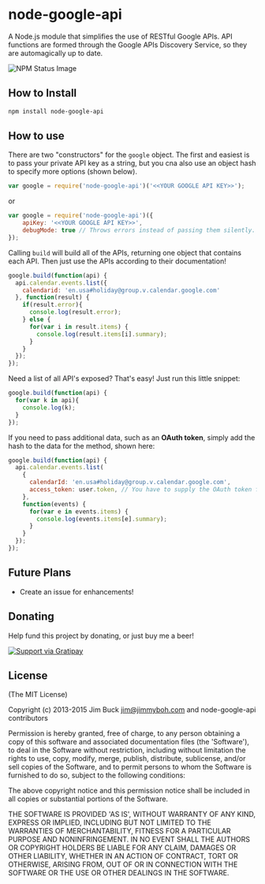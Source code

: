 # node-google-api

A Node.js module that simplifies the use of RESTful Google APIs.  API functions are formed through the Google APIs Discovery Service, so they are automagically up to date.

![NPM Status Image](https://nodei.co/npm/node-google-api.png?downloads=1)

## How to Install

```sh
npm install node-google-api
```

## How to use

There are two "constructors" for the `google` object. The first and easiest is to pass your private API key as a string, but you cna also use an object hash to specify more options (shown below).

```js
var google = require('node-google-api')('<<YOUR GOOGLE API KEY>>');
```

or

```js
var google = require('node-google-api')({
    apiKey: '<<YOUR GOOGLE API KEY>>',
    debugMode: true // Throws errors instead of passing them silently.
});
```


Calling `build` will build all of the APIs, returning one object that contains each API. Then just use the APIs according to their documentation!

```js
google.build(function(api) {
  api.calendar.events.list({
    calendarid: 'en.usa#holiday@group.v.calendar.google.com'
  }, function(result) {
    if(result.error){
      console.log(result.error);
    } else {
      for(var i in result.items) {
        console.log(result.items[i].summary);
      }
    }
  });
});
```



Need a list of all API's exposed? That's easy! Just run this little snippet:

```js
google.build(function(api) {
  for(var k in api){
    console.log(k);
  }
});
```

If you need to pass additional data, such as an **OAuth token**, simply add the hash to the data for the method, shown here:

```js
google.build(function(api) {
  api.calendar.events.list(
    {
      calendarId: 'en.usa#holiday@group.v.calendar.google.com',
      access_token: user.token, // You have to supply the OAuth token for the current user
    },
    function(events) {
      for(var e in events.items) {
        console.log(events.items[e].summary);
      }
    }
  });
});
```

## Future Plans

 - Create an issue for enhancements!

## Donating

Help fund this project by donating, or just buy me a beer!

[![Support via Gratipay](https://cdn.rawgit.com/gratipay/gratipay-badge/2.3.0/dist/gratipay.svg)](https://gratipay.com/JimmyBoh/)

## License

(The MIT License)

Copyright (c) 2013-2015 Jim Buck <jim@jimmyboh.com> and node-google-api contributors

Permission is hereby granted, free of charge, to any person obtaining
a copy of this software and associated documentation files (the
'Software'), to deal in the Software without restriction, including
without limitation the rights to use, copy, modify, merge, publish,
distribute, sublicense, and/or sell copies of the Software, and to
permit persons to whom the Software is furnished to do so, subject to
the following conditions:

The above copyright notice and this permission notice shall be
included in all copies or substantial portions of the Software.

THE SOFTWARE IS PROVIDED 'AS IS', WITHOUT WARRANTY OF ANY KIND,
EXPRESS OR IMPLIED, INCLUDING BUT NOT LIMITED TO THE WARRANTIES OF
MERCHANTABILITY, FITNESS FOR A PARTICULAR PURPOSE AND NONINFRINGEMENT.
IN NO EVENT SHALL THE AUTHORS OR COPYRIGHT HOLDERS BE LIABLE FOR ANY
CLAIM, DAMAGES OR OTHER LIABILITY, WHETHER IN AN ACTION OF CONTRACT,
TORT OR OTHERWISE, ARISING FROM, OUT OF OR IN CONNECTION WITH THE
SOFTWARE OR THE USE OR OTHER DEALINGS IN THE SOFTWARE.
